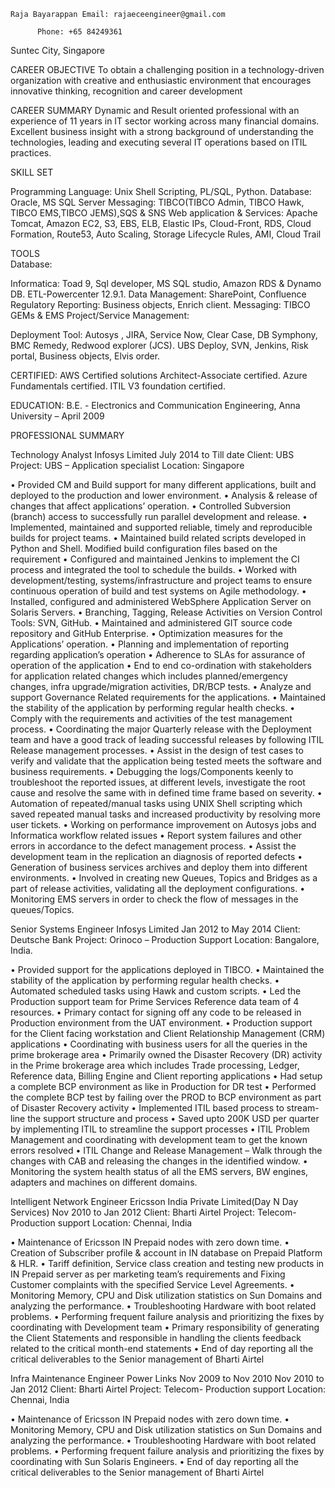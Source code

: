 	Raja Bayarappan	Email: rajaeceengineer@gmail.com

		  Phone: +65 84249361
  Suntec City, Singapore

CAREER OBJECTIVE
To obtain a challenging position in a technology-driven organization with creative and enthusiastic
environment that encourages innovative thinking, recognition and career development

CAREER SUMMARY
Dynamic and Result oriented professional with an experience of 11 years in IT sector working across many financial domains. Excellent business insight with a strong background of understanding the technologies, leading and executing several IT operations based on ITIL practices.

SKILL SET
 	

Programming Language:	Unix Shell Scripting, PL/SQL, Python.
Database:	Oracle, MS SQL Server
Messaging:	TIBCO(TIBCO Admin, TIBCO Hawk, TIBCO EMS,TIBCO JEMS),SQS & SNS
Web application & Services:
	Apache Tomcat, 
Amazon  EC2, S3, EBS, ELB, Elastic IPs, Cloud-Front, RDS, Cloud Formation, Route53, Auto Scaling, Storage Lifecycle Rules, AMI, Cloud Trail
	
TOOLS	
Database:

Informatica:	Toad 9, Sql developer, MS SQL studio, Amazon RDS & Dynamo DB.
ETL-Powercenter 12.9.1.
Data Management:	SharePoint, Confluence
Regulatory Reporting:	Business objects, Enrich client.
Messaging:	TIBCO GEMs & EMS
Project/Service Management:

Deployment Tool:
	Autosys , JIRA, Service Now, Clear Case, DB Symphony, BMC Remedy, Redwood explorer (JCS).
UBS Deploy, SVN, Jenkins, Risk portal, Business objects, Elvis order.


CERTIFIED:
AWS Certified solutions Architect-Associate   certified.
Azure Fundamentals certified.
ITIL V3 foundation certified.

EDUCATION:
B.E. - Electronics and Communication Engineering, Anna University – April 2009 

PROFESSIONAL SUMMARY

Technology Analyst	Infosys Limited	July 2014 to Till date
Client: UBS 
Project: UBS – Application specialist
Location: Singapore

  
•	Provided CM and Build support for many different applications, built and deployed to the production and lower environment.
•	Analysis & release of changes that affect applications’ operation.
•	Controlled Subversion (branch) access to successfully run parallel development and release.
•	Implemented, maintained and supported reliable, timely and reproducible builds for project teams.
•	Maintained build related scripts developed in Python and Shell. Modified build configuration files based on the requirement
•	Configured and maintained Jenkins to implement the CI process and integrated the tool to schedule the builds.
•	Worked with development/testing,  systems/infrastructure and project teams to ensure continuous operation of build and test systems on Agile methodology.
•	Installed, configured and administered WebSphere Application Server on Solaris Servers.
•	Branching, Tagging, Release Activities on Version Control Tools: SVN, GitHub.
•	Maintained and administered GIT source code repository and GitHub Enterprise.
•	Optimization measures for the Applications’ operation.
•	Planning and implementation of reporting regarding application’s operation
•	Adherence to SLAs for assurance of operation of the application
•	End to end co-ordination with stakeholders for application related changes which includes planned/emergency changes, infra upgrade/migration activities, DR/BCP tests.
•	Analyze and support Governance Related requirements for the applications.
•	Maintained the stability of the application by performing regular health checks.
•	Comply with the requirements and activities of the test management process. 
•	Coordinating the major Quarterly release with the Deployment team and have a good track of leading successful releases by following ITIL Release management processes.
•	Assist in the design of test cases to verify and validate that the application being tested meets the software and business requirements. 
•	Debugging the logs/Components keenly to troubleshoot the reported issues, at different levels, investigate the root cause and resolve the same with in defined time frame based on severity.
•	Automation of repeated/manual tasks using UNIX Shell scripting which saved repeated manual tasks and increased productivity by resolving more user tickets.
•	Working on performance improvement on Autosys jobs and Informatica workflow related issues
•	Report system failures and other errors in accordance to the defect management process.
•	Assist the development team in the replication an diagnosis of reported defects
•	Generation of business services archives and deploy them into different environments.
•	Involved in creating new Queues, Topics and Bridges as a part of release activities, validating all the deployment configurations.
•	Monitoring EMS servers in order to check the flow of messages in the queues/Topics.

 
Senior Systems Engineer			Infosys Limited	Jan 2012 to May 2014
Client: Deutsche Bank
Project: Orinoco – Production Support
Location: Bangalore, India.

•	Provided support for the applications deployed in TIBCO.
•	Maintained the stability of the application by performing regular health checks.
•	Automated scheduled tasks using Hawk and custom scripts.
•	Led the Production support team for Prime Services Reference data team of 4 resources.
•	Primary contact for signing off any code to be released in Production environment from the UAT environment.
•	Production support for the Client facing workstation and Client Relationship Management (CRM) applications
•	Coordinating with business users for all the queries in the prime brokerage area
•	Primarily owned the Disaster Recovery (DR) activity in the Prime brokerage area which includes Trade processing, Ledger, Reference data, Billing Engine and Client reporting applications
•	Had setup a complete BCP environment as like in Production for DR test
•	Performed the complete BCP test by failing over the PROD to BCP environment as part of Disaster Recovery activity 
•	Implemented ITIL based process to stream-line the support structure and process
•	Saved upto 200K USD per quarter by implementing ITIL to streamline the support processes
•	ITIL Problem Management and coordinating with development team to get the known errors resolved 
•	ITIL Change and Release Management – Walk through the changes with CAB and releasing the changes in the identified window.
•	Monitoring the system health status of all the EMS servers, BW engines, adapters and machines on different domains.


Intelligent Network Engineer	Ericsson India Private Limited(Day N Day Services) 	Nov 2010 to Jan 2012
Client: Bharti Airtel
Project: Telecom- Production support
Location: Chennai, India

•	Maintenance of Ericsson IN Prepaid nodes with zero down time.
•	Creation of Subscriber profile & account in IN database on Prepaid Platform & HLR.
•	Tariff definition, Service class creation and testing new products in IN Prepaid server as per marketing team’s requirements and Fixing Customer complaints with the specified Service Level Agreements.
•	Monitoring Memory, CPU and Disk utilization statistics on Sun Domains and analyzing the performance.
•	Troubleshooting Hardware with boot related problems.
•	Performing frequent failure analysis and prioritizing the fixes by coordinating with Development team
•	Primary responsibility of generating the Client Statements and responsible in handling the clients feedback related to the critical month-end statements
•	End of day reporting all the critical deliverables to the Senior management of Bharti Airtel

Infra Maintenance  Engineer                  Power Links                                 Nov 2009 to Nov 2010                                                                                     		Nov 2010 to Jan 2012
Client: Bharti Airtel
Project: Telecom- Production support
Location: Chennai, India

•	Maintenance of Ericsson IN Prepaid nodes with zero down time.
•	Monitoring Memory, CPU and Disk utilization statistics on Sun Domains and analyzing the performance.
•	Troubleshooting Hardware with boot related problems.
•	Performing frequent failure analysis and prioritizing the fixes by coordinating with Sun Solaris Engineers.
•	End of day reporting all the critical deliverables to the Senior management of Bharti Airtel
